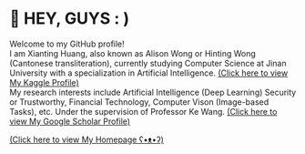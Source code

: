 
# :star2: HEY, GUYS : )

Welcome to my GitHub profile!   
I am Xianting Huang, also known as Alison Wong or Hinting Wong (Cantonese transliteration), currently studying Computer Science at Jinan University with a specialization in Artificial Intelligence. [(Click here to view My Kaggle Profile)](https://www.kaggle.com/sinakaggler)   
My research interests include Artificial Intelligence (Deep Learning) Security or Trustworthy, Financial Technology, Computer Vison (Image-based Tasks), etc. Under the supervision of Professor Ke Wang. [(Click here to view My Google Scholar Profile)](https://scholar.google.com/citations?user=Vamhs-sAAAAJ&hl=en&oi=sra)


[(Click here to view My Homepage ʕ•ᴥ•ʔ)](https://alisonwwwong.github.io/AlisonWWWong/)




